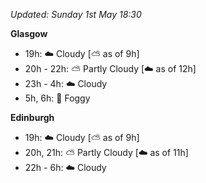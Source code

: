 *Updated: Sunday 1st May 18:30*

**Glasgow**

* 19h: :cloud: Cloudy [:partly_sunny: as of 9h]
* 20h - 22h: :partly_sunny: Partly Cloudy [:cloud: as of 12h]
* 23h - 4h: :cloud: Cloudy
* 5h, 6h: :foggy: Foggy

**Edinburgh**

* 19h: :cloud: Cloudy [:partly_sunny: as of 9h]
* 20h, 21h: :partly_sunny: Partly Cloudy [:cloud: as of 11h]
* 22h - 6h: :cloud: Cloudy

